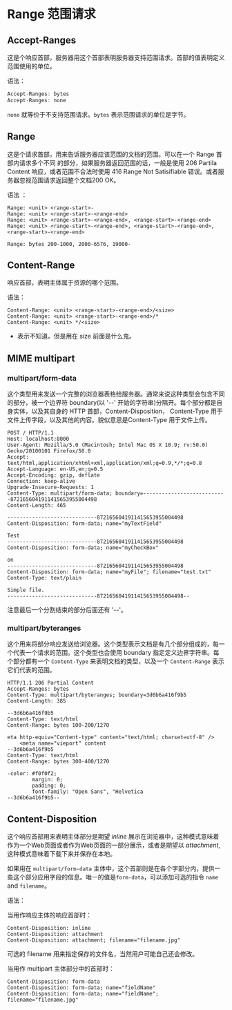 # Range 范围请求

## Accept-Ranges  

这是个响应首部，服务器用这个首部表明服务器支持范围请求。首部的值表明定义范围使用的单位。  

语法：   

```javascript
Accept-Ranges: bytes
Accept-Ranges: none
```   

`none` 就等价于不支持范围请求。`bytes` 表示范围请求的单位是字节。   

## Range

这是个请求首部，用来告诉服务器应该范围的文档的范围。可以在一个 Range 首部内请求多个不同
的部分，如果服务器返回范围的话，一般是使用 206 Partila Content 响应，或者范围不合法时使用
416 Range Not Satisifiable 错误。或者服务器忽视范围请求返回整个文档200 OK。  


语法 ：  

```
Range: <unit> <range-start>-
Range: <unit> <range-start>-<range-end>
Range: <unit> <range-start>-<range-end>, <range-start>-<range-end>
Range: <unit> <range-start>-<range-end>, <range-start>-<range-end>, <range-start>-<range-end>
```   

```
Range: bytes 200-1000, 2000-6576, 19000-
```   


## Content-Range

响应首部，表明主体属于资源的哪个范围。   

语法：   

```
Content-Range: <unit> <range-start>-<range-end>/<size>
Content-Range: <unit> <range-start>-<range-end>/*
Content-Range: <unit> */<size>
```   

* 表示不知道。但是用在 size 前面是什么鬼。   

## MIME multipart

### multipart/form-data

这个类型用来发送一个完整的浏览器表格给服务器。通常来说这种类型会包含不同的部分，被一个边界符 boundary(以 '--' 开始的字符串)分隔开。每个部分都是自身实体，以及其自身的 HTTP 首部，Content-Disposition， Content-Type 用于文件上传字段，以及其他的内容。貌似意思是Content-Type 用于文件上传。    

```
POST / HTTP/1.1
Host: localhost:8000
User-Agent: Mozilla/5.0 (Macintosh; Intel Mac OS X 10.9; rv:50.0) Gecko/20100101 Firefox/50.0
Accept: text/html,application/xhtml+xml,application/xml;q=0.9,*/*;q=0.8
Accept-Language: en-US,en;q=0.5
Accept-Encoding: gzip, deflate
Connection: keep-alive
Upgrade-Insecure-Requests: 1
Content-Type: multipart/form-data; boundary=---------------------------8721656041911415653955004498
Content-Length: 465

-----------------------------8721656041911415653955004498
Content-Disposition: form-data; name="myTextField"

Test
-----------------------------8721656041911415653955004498
Content-Disposition: form-data; name="myCheckBox"

on
-----------------------------8721656041911415653955004498
Content-Disposition: form-data; name="myFile"; filename="test.txt"
Content-Type: text/plain

Simple file.
-----------------------------8721656041911415653955004498--
```   

注意最后一个分割结束的部分后面还有 '--'。   

### multipart/byteranges  

这个用来将部分响应发送给浏览器。这个类型表示文档是有几个部分组成的，每一个代表一个请求的范围。这个类型也会使用 boundary 指定定义边界字符串。每个部分都有一个 `Content-Type` 来表明文档的类型，以及一个 `Content-Range` 表示它们代表的范围。   

```  
HTTP/1.1 206 Partial Content
Accept-Ranges: bytes
Content-Type: multipart/byteranges; boundary=3d6b6a416f9b5
Content-Length: 385

--3d6b6a416f9b5
Content-Type: text/html
Content-Range: bytes 100-200/1270

eta http-equiv="Content-type" content="text/html; charset=utf-8" />
    <meta name="vieport" content
--3d6b6a416f9b5
Content-Type: text/html
Content-Range: bytes 300-400/1270

-color: #f0f0f2;
        margin: 0;
        padding: 0;
        font-family: "Open Sans", "Helvetica
--3d6b6a416f9b5--
```   

## Content-Disposition

这个响应首部用来表明主体部分是期望 *inline* 展示在浏览器中，这种模式意味着作为一个Web页面或者作为Web页面的一部分展示，或者是期望以 *attachment*,这种模式意味着下载下来并保存在本地。    

如果用在 `multipart/form-data` 主体中，这个首部则是在各个字部分内，提供一些这个部分应用字段的信息。唯一的值是`form-data`，可以添加可选的指令 `name` and `filename`。    

语法：  

当用作响应主体的响应首部时：   

```
Content-Disposition: inline
Content-Disposition: attachment
Content-Disposition: attachment; filename="filename.jpg"
```  

可选的 filename 用来指定保存的文件名，当然用户可能自己还会修改。   

当用作 multipart 主体部分中的首部时：   

```
Content-Disposition: form-data
Content-Disposition: form-data; name="fieldName"
Content-Disposition: form-data; name="fieldName"; filename="filename.jpg"
```    
